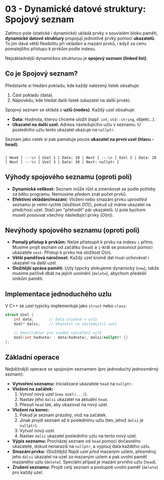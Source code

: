 # 03 - Dynamické datové struktury: Spojový seznam

Zatímco pole (statické i dynamické) ukládá prvky v souvislém bloku paměti, **dynamické datové struktury** propojují jednotlivé prvky pomocí **ukazatelů**. To jim dává větší flexibilitu při vkládání a mazání prvků, i když za cenu pomalejšího přístupu k prvkům podle indexu.

Nejzákladnější dynamickou strukturou je **spojový seznam (linked list)**.

## **Co je Spojový seznam?**

Představte si hledání pokladu, kde každý nalezený lístek obsahuje:
1.  Část pokladu (data).
2.  Nápovědu, kde hledat další lístek (ukazatel na další prvek).

Spojový seznam se skládá z **uzlů (nodes)**. Každý uzel obsahuje:
* **Data:** Hodnota, kterou chceme uložit (např. `int`, `std::string`, objekt...).
* **Ukazatel na další uzel:** Adresa následujícího uzlu v seznamu. U posledního uzlu tento ukazatel ukazuje na `nullptr`.

Seznam jako celek si pak pamatuje pouze **ukazatel na první uzel (hlavu - head)**.

```

[ Head ] ---\> [ Uzel 1 | Data: 10 | Next ] ---\> [ Uzel 2 | Data: 20 | Next ] ---\> [ Uzel 3 | Data: 30 | Next: nullptr ]

```

## **Výhody spojového seznamu (oproti poli)**

* **Dynamická velikost:** Seznam může růst a zmenšovat se podle potřeby za běhu programu. Nemusíme předem znát počet prvků.
* **Efektivní vkládání/mazání:** Vložení nebo smazání prvku *uprostřed* seznamu je velmi rychlé (složitost $O(1)$), pokud už máme ukazatel na předchozí uzel. Stačí jen "přehodit" pár ukazatelů. U pole bychom museli posouvat všechny následující prvky ($O(n)$).

## **Nevýhody spojového seznamu (oproti poli)**

* **Pomalý přístup k prvkům:** Nelze přistoupit k prvku na indexu `i` přímo. Musíme projít seznam od začátku (`head`) a `i`-krát se posunout pomocí ukazatele `next`. Přístup k prvku má složitost $O(n)$.
* **Větší paměťová náročnost:** Každý uzel kromě dat musí uchovávat i ukazatel na další uzel.
* **Složitější správa paměti:** Uzly typicky alokujeme dynamicky (`new`), takže musíme pečlivě dbát na jejich uvolnění (`delete`), abychom předešli únikům paměti.

## **Implementace jednoduchého uzlu**

V C++ se uzel typicky implementuje jako `struct` nebo `class`:

```cpp
struct Uzel {
    int data;       // Data uložená v uzlu
    Uzel* dalsi;    // Ukazatel na následující uzel

    // Konstruktor pro snadné vytváření uzlů
    Uzel(int hodnota) : data(hodnota), dalsi(nullptr) {}
};
```

## **Základní operace**

Nejběžnější operace se spojovým seznamem (pro jednoduchý jednosměrný seznam):

  * **Vytvoření seznamu:** Inicializace ukazatele `head` na `nullptr`.
  * **Vložení na začátek:**
    1.  Vytvoř nový uzel (`new Uzel(...)`).
    2.  Nastav jeho `dalsi` ukazatel na aktuální `head`.
    3.  Přesuň `head` tak, aby ukazoval na nový uzel.
  * **Vložení na konec:**
    1.  Pokud je seznam prázdný, vlož na začátek.
    2.  Jinak projdi seznam až k poslednímu uzlu (ten, jehož `dalsi` je `nullptr`).
    3.  Vytvoř nový uzel.
    4.  Nastav `dalsi` ukazatel posledního uzlu na tento nový uzel.
  * **Výpis seznamu:** Procházej seznam od `head` pomocí dočasného ukazatele, dokud nenarazíš na `nullptr`, a vypisuj data každého uzlu.
  * **Smazání prvku:** (Složitější) Najdi uzel *před* mazaným uzlem, přesměruj jeho `dalsi` ukazatel na uzel *za* mazaným uzlem a pak uvolni paměť mazaného uzlu (`delete`). Speciální případ je mazání prvního uzlu (`head`).
  * **Zrušení seznamu:** Projdi celý seznam a postupně uvolni paměť (`delete`) pro každý uzel.
